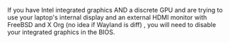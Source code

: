 If you have Intel integrated graphics AND a discrete GPU and are trying to use your laptop's internal display and an external HDMI monitor with FreeBSD and X Org (no idea if Wayland is diff) , you will need to disable your integrated graphics in the BIOS.
